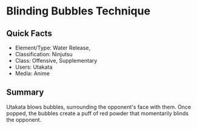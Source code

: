 # Blinding Bubbles Technique

## Quick Facts
- Element/Type: Water Release,
- Classification: Ninjutsu
- Class: Offensive, Supplementary
- Users: Utakata
- Media: Anime

## Summary
Utakata blows bubbles, surrounding the opponent's face with them. Once popped, the bubbles create a puff of red powder that momentarily blinds the opponent.
